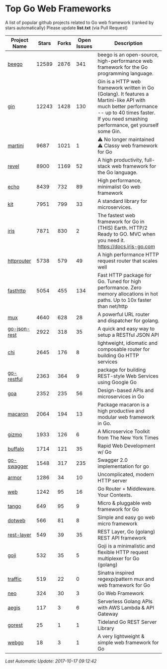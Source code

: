 # Top Go Web Frameworks
A list of popular github projects related to Go web framework (ranked by stars automatically)
Please update **list.txt** (via Pull Request)

| Project Name | Stars | Forks | Open Issues | Description |
| ------------ | ----- | ----- | ----------- | ----------- |
| [beego](https://github.com/astaxie/beego) | 12589 | 2876 | 341 | beego is an open-source, high-performance web framework for the Go programming language. |
| [gin](https://github.com/gin-gonic/gin) | 12243 | 1428 | 130 | Gin is a HTTP web framework written in Go (Golang). It features a Martini-like API with much better performance -- up to 40 times faster. If you need smashing performance, get yourself some Gin. |
| [martini](https://github.com/go-martini/martini) | 9687 | 1021 | 1 | ⚠️ No longer maintained ⚠️  Classy web framework for Go |
| [revel](https://github.com/revel/revel) | 8900 | 1169 | 52 | A high productivity, full-stack web framework for the Go language. |
| [echo](https://github.com/labstack/echo) | 8439 | 732 | 89 | High performance, minimalist Go web framework |
| [kit](https://github.com/go-kit/kit) | 7951 | 799 | 33 | A standard library for microservices. |
| [iris](https://github.com/kataras/iris) | 7871 | 830 | 2 | The fastest web framework for Go in (THIS) Earth. HTTP/2 Ready to GO. MVC when you need it. https://docs.iris-go.com |
| [httprouter](https://github.com/julienschmidt/httprouter) | 5738 | 579 | 49 | A high performance HTTP request router that scales well |
| [fasthttp](https://github.com/valyala/fasthttp) | 5054 | 455 | 134 | Fast HTTP package for Go. Tuned for high performance. Zero memory allocations in hot paths. Up to 10x faster than net/http |
| [mux](https://github.com/gorilla/mux) | 4640 | 628 | 28 | A powerful URL router and dispatcher for golang. |
| [go-json-rest](https://github.com/ant0ine/go-json-rest) | 2922 | 318 | 35 | A quick and easy way to setup a RESTful JSON API |
| [chi](https://github.com/go-chi/chi) | 2645 | 176 | 8 | lightweight, idiomatic and composable router for building Go HTTP services |
| [go-restful](https://github.com/emicklei/go-restful) | 2363 | 364 | 9 | package for building REST-style Web Services using Google Go |
| [goa](https://github.com/goadesign/goa) | 2352 | 235 | 56 | Design-based APIs and microservices in Go |
| [macaron](https://github.com/go-macaron/macaron) | 2064 | 194 | 13 | Package macaron is a high productive and modular web framework in Go. |
| [gizmo](https://github.com/NYTimes/gizmo) | 1933 | 126 | 6 | A Microservice Toolkit from The New York Times |
| [buffalo](https://github.com/gobuffalo/buffalo) | 1714 | 121 | 35 | Rapid Web Development w/ Go |
| [go-swagger](https://github.com/go-swagger/go-swagger) | 1548 | 317 | 235 | Swagger 2.0 implementation for go |
| [armor](https://github.com/labstack/armor) | 1286 | 34 | 10 | Uncomplicated, modern HTTP server |
| [web](https://github.com/gocraft/web) | 1242 | 95 | 16 | Go Router + Middleware. Your Contexts. |
| [tango](https://github.com/lunny/tango) | 649 | 95 | 9 | Micro & pluggable web framework for Go |
| [dotweb](https://github.com/devfeel/dotweb) | 566 | 81 | 8 | Simple and easy go web micro framework |
| [rest-layer](https://github.com/rs/rest-layer) | 549 | 39 | 35 | REST Layer, Go (golang) REST API framework |
| [goji](https://github.com/goji/goji) | 532 | 35 | 5 | Goji is a minimalistic and flexible HTTP request multiplexer for Go (golang) |
| [traffic](https://github.com/pilu/traffic) | 519 | 22 | 0 | Sinatra inspired regexp/pattern mux and web framework for Go |
| [neo](https://github.com/ivpusic/neo) | 324 | 30 | 3 | Go Web Framework |
| [aegis](https://github.com/tmaiaroto/aegis) | 117 | 3 | 6 | Serverless Golang APIs with AWS Lambda & API Gateway |
| [gorest](https://github.com/tideland/gorest) | 25 | 1 | 1 | Tideland Go REST Server Library |
| [webgo](https://github.com/bnkamalesh/webgo) | 18 | 3 | 1 | A very lightweight & simple web framework for Go |

*Last Automatic Update: 2017-10-17 09:12:42*